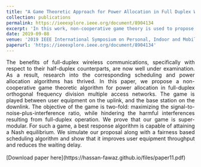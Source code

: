 ```yaml
---
title: "A Game Theoretic Approach for Power Allocation in Full Duplex Wireless Networks"
collection: publications
permalink: https://ieeexplore.ieee.org/document/8904134
excerpt: 'In this work, non-cooperative game theory is used to propose a power allocation algorithm in full-duplex wireless networks.'
date: 2019-09-08
venue: '2019 IEEE International Symposium on Personal, Indoor and Mobile Radio Communications (PIMRC)'
paperurl: 'https://ieeexplore.ieee.org/document/8904134'
---
```

<div style="text-align: justify;">
The benefits of full-duplex wireless communications, specifically with respect to their half-duplex counterparts, are now well under examination. As a result, research into the corresponding scheduling and power allocation algorithms has thrived. In this paper, we propose a non-cooperative game theoretic algorithm for power allocation in full-duplex orthogonal frequency division multiple access networks. The game is played between user equipment on the uplink, and the base station on the downlink. The objective of the game is two-fold: maximizing the signal-to-noise-plus-interference ratio, while hindering the harmful interferences resulting from full-duplex operation. We prove that our game is super-modular. For such a game, a best response algorithm is capable of attaining a Nash equilibrium. We simulate our proposal along with a fairness based scheduling algorithm and show that it improves user equipment throughput and reduces the waiting delay.
</div>
<br>
[Download paper here](https://hassan-fawaz.github.io/files/paper11.pdf)


